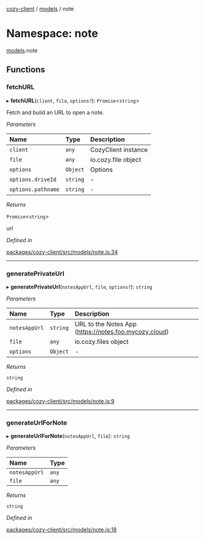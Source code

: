 [cozy-client](../README.md) / [models](models.md) / note

# Namespace: note

[models](models.md).note

## Functions

### fetchURL

▸ **fetchURL**(`client`, `file`, `options?`): `Promise`<`string`>

Fetch and build an URL to open a note.

*Parameters*

| Name | Type | Description |
| :------ | :------ | :------ |
| `client` | `any` | CozyClient instance |
| `file` | `any` | io.cozy.file object |
| `options` | `Object` | Options |
| `options.driveId` | `string` | - |
| `options.pathname` | `string` | - |

*Returns*

`Promise`<`string`>

url

*Defined in*

[packages/cozy-client/src/models/note.js:34](https://github.com/cozy/cozy-client/blob/master/packages/cozy-client/src/models/note.js#L34)

***

### generatePrivateUrl

▸ **generatePrivateUrl**(`notesAppUrl`, `file`, `options?`): `string`

*Parameters*

| Name | Type | Description |
| :------ | :------ | :------ |
| `notesAppUrl` | `string` | URL to the Notes App (https://notes.foo.mycozy.cloud) |
| `file` | `any` | io.cozy.files object |
| `options` | `Object` | - |

*Returns*

`string`

*Defined in*

[packages/cozy-client/src/models/note.js:9](https://github.com/cozy/cozy-client/blob/master/packages/cozy-client/src/models/note.js#L9)

***

### generateUrlForNote

▸ **generateUrlForNote**(`notesAppUrl`, `file`): `string`

*Parameters*

| Name | Type |
| :------ | :------ |
| `notesAppUrl` | `any` |
| `file` | `any` |

*Returns*

`string`

*Defined in*

[packages/cozy-client/src/models/note.js:18](https://github.com/cozy/cozy-client/blob/master/packages/cozy-client/src/models/note.js#L18)
